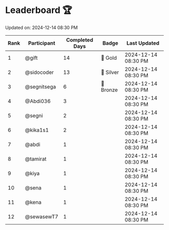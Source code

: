 # Leaderboard 🏆

Updated on: 2024-12-14 08:30 PM

| Rank | Participant       | Completed Days | Badge      | Last Updated         |
|------|-------------------|----------------|------------|----------------------|
| 1    | @gift             | 14             | 🏅 Gold     | 2024-12-14 08:30 PM |
| 2    | @sidocoder        | 13             | 🥈 Silver   | 2024-12-14 08:30 PM |
| 3    | @segnitsega       | 6              | 🥉 Bronze   | 2024-12-14 08:30 PM |
| 4    | @Abdi036          | 3              |            | 2024-12-14 08:30 PM |
| 5    | @segni            | 2              |            | 2024-12-14 08:30 PM |
| 6    | @kika1s1          | 2              |            | 2024-12-14 08:30 PM |
| 7    | @abdi             | 1              |            | 2024-12-14 08:30 PM |
| 8    | @tamirat          | 1              |            | 2024-12-14 08:30 PM |
| 9    | @kiya             | 1              |            | 2024-12-14 08:30 PM |
| 10   | @sena             | 1              |            | 2024-12-14 08:30 PM |
| 11   | @kena             | 1              |            | 2024-12-14 08:30 PM |
| 12   | @sewasewT7        | 1              |            | 2024-12-14 08:30 PM |
